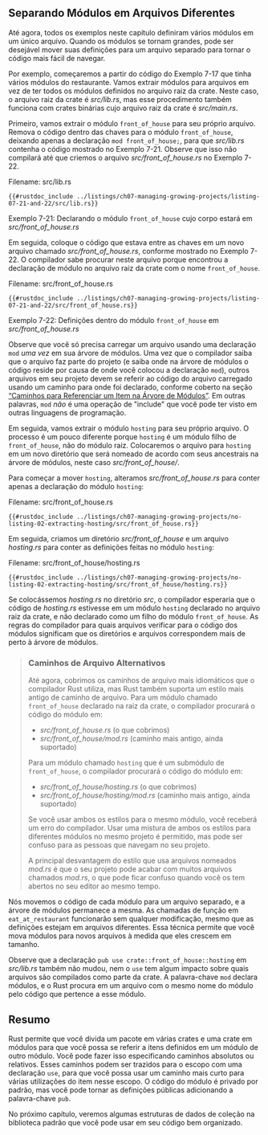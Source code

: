 ## Separando Módulos em Arquivos Diferentes

Até agora, todos os exemplos neste capítulo definiram vários módulos em um único arquivo. Quando os módulos se tornam grandes, pode ser desejável mover suas definições para um arquivo separado para tornar o código mais fácil de navegar.

Por exemplo, começaremos a partir do código do Exemplo 7-17 que tinha vários módulos do restaurante. Vamos extrair módulos para arquivos em vez de ter todos os módulos definidos no arquivo raiz da crate. Neste caso, o arquivo raiz da crate é *src/lib.rs*, mas esse procedimento também funciona com crates binárias cujo arquivo raiz da crate é *src/main.rs*.

Primeiro, vamos extrair o módulo `front_of_house` para seu próprio arquivo. Remova o código dentro das chaves para o módulo `front_of_house`, deixando apenas a declaração `mod front_of_house;`, para que *src/lib.rs* contenha o código mostrado no Exemplo 7-21. Observe que isso não compilará até que criemos o arquivo *src/front_of_house.rs* no Exemplo 7-22.

<span class="filename">Filename: src/lib.rs</span>

```rust,ignore,does_not_compile
{{#rustdoc_include ../listings/ch07-managing-growing-projects/listing-07-21-and-22/src/lib.rs}}
```

<span class="caption">Exemplo 7-21: Declarando o módulo `front_of_house` cujo corpo estará em *src/front_of_house.rs*</span>

Em seguida, coloque o código que estava entre as chaves em um novo arquivo chamado *src/front_of_house.rs*, conforme mostrado no Exemplo 7-22. O compilador sabe procurar neste arquivo porque encontrou a declaração de módulo no arquivo raiz da crate com o nome `front_of_house`.

<span class="filename">Filename: src/front_of_house.rs</span>

```rust,ignore
{{#rustdoc_include ../listings/ch07-managing-growing-projects/listing-07-21-and-22/src/front_of_house.rs}}
```

<span class="caption">Exemplo 7-22: Definições dentro do módulo `front_of_house` em *src/front_of_house.rs*</span>

Observe que você só precisa carregar um arquivo usando uma declaração `mod` *uma vez* em sua árvore de módulos. Uma vez que o compilador saiba que o arquivo faz parte do projeto (e saiba onde na árvore de módulos o código reside por causa de onde você colocou a declaração `mod`), outros arquivos em seu projeto devem se referir ao código do arquivo carregado usando um caminho para onde foi declarado, conforme coberto na seção [“Caminhos para Referenciar um Item na Árvore de Módulos”][paths]<!-- ignore -->. Em outras palavras, `mod` *não* é uma operação de "include" que você pode ter visto em outras linguagens de programação.

Em seguida, vamos extrair o módulo `hosting` para seu próprio arquivo. O processo é um pouco diferente porque `hosting` é um módulo filho de `front_of_house`, não do módulo raiz. Colocaremos o arquivo para `hosting` em um novo diretório que será nomeado de acordo com seus ancestrais na árvore de módulos, neste caso *src/front_of_house/*.

Para começar a mover `hosting`, alteramos *src/front_of_house.rs* para conter apenas a declaração do módulo `hosting`:

<span class="filename">Filename: src/front_of_house.rs</span>

```rust,ignore
{{#rustdoc_include ../listings/ch07-managing-growing-projects/no-listing-02-extracting-hosting/src/front_of_house.rs}}
```

Em seguida, criamos um diretório *src/front_of_house* e um arquivo *hosting.rs* para conter as definições feitas no módulo `hosting`:

<span class="filename">Filename: src/front_of_house/hosting.rs</span>

```rust,ignore
{{#rustdoc_include ../listings/ch07-managing-growing-projects/no-listing-02-extracting-hosting/src/front_of_house/hosting.rs}}
```

Se colocássemos *hosting.rs* no diretório *src*, o compilador esperaria que o código de *hosting.rs* estivesse em um módulo `hosting` declarado no arquivo raiz da crate, e não declarado como um filho do módulo `front_of_house`. As regras do compilador para quais arquivos verificar para o código dos módulos significam que os diretórios e arquivos correspondem mais de perto à árvore de módulos.

> ### Caminhos de Arquivo Alternativos
>
> Até agora, cobrimos os caminhos de arquivo mais idiomáticos que o compilador Rust utiliza, mas Rust também suporta um estilo mais antigo de caminho de arquivo. Para um módulo chamado `front_of_house` declarado na raiz da crate, o compilador procurará o código do módulo em:
>
> * *src/front_of_house.rs* (o que cobrimos)
> * *src/front_of_house/mod.rs* (caminho mais antigo, ainda suportado)
>
> Para um módulo chamado `hosting` que é um submódulo de `front_of_house`, o compilador procurará o código do módulo em:
>
> * *src/front_of_house/hosting.rs* (o que cobrimos)
> * *src/front_of_house/hosting/mod.rs* (caminho mais antigo, ainda suportado)
>
> Se você usar ambos os estilos para o mesmo módulo, você receberá um erro do compilador. Usar uma mistura de ambos os estilos para diferentes módulos no mesmo projeto é permitido, mas pode ser confuso para as pessoas que navegam no seu projeto.
>
> A principal desvantagem do estilo que usa arquivos nomeados *mod.rs* é que o seu projeto pode acabar com muitos arquivos chamados *mod.rs*, o que pode ficar confuso quando você os tem abertos no seu editor ao mesmo tempo.

Nós movemos o código de cada módulo para um arquivo separado, e a árvore de módulos permanece a mesma. As chamadas de função em `eat_at_restaurant` funcionarão sem qualquer modificação, mesmo que as definições estejam em arquivos diferentes. Essa técnica permite que você mova módulos para novos arquivos à medida que eles crescem em tamanho.

Observe que a declaração `pub use crate::front_of_house::hosting` em *src/lib.rs* também não mudou, nem o `use` tem algum impacto sobre quais arquivos são compilados como parte da crate. A palavra-chave `mod` declara módulos, e o Rust procura em um arquivo com o mesmo nome do módulo pelo código que pertence a esse módulo.

## Resumo

Rust permite que você divida um pacote em várias crates e uma crate em módulos para que você possa se referir a itens definidos em um módulo de outro módulo. Você pode fazer isso especificando caminhos absolutos ou relativos. Esses caminhos podem ser trazidos para o escopo com uma declaração `use`, para que você possa usar um caminho mais curto para várias utilizações do item nesse escopo. O código do módulo é privado por padrão, mas você pode tornar as definições públicas adicionando a palavra-chave `pub`.

No próximo capítulo, veremos algumas estruturas de dados de coleção na biblioteca padrão que você pode usar em seu código bem organizado.

[paths]: ch07-03-paths-for-referring-to-an-item-in-the-module-tree.html
